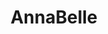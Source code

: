 <h1 align="center" >AnnaBelle</h1>
<br><br>
<div align="center">
<img src="![AnnaBelle](https://user-images.githubusercontent.com/90112622/184542134-2bc36ed5-ae23-47d2-ab1e-ba850db47432.png)" alt="">
